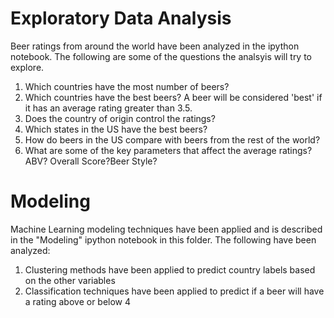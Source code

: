 
# Exploratory Data Analysis

Beer ratings from around the world have been analyzed in the ipython notebook. The following are some of the questions the analsyis will try to explore.

1. Which countries have the most number of beers?
2. Which countries have the best beers? A beer will be considered 'best' if it has an average rating greater than 3.5.
3. Does the country of origin control the ratings?
4. Which states in the US have the best beers?
5. How do beers in the US compare with beers from the rest of the world?
6. What are some of the key parameters that affect the average ratings? ABV? Overall Score?Beer Style?


# Modeling
Machine Learning modeling techniques have been applied and is described in the "Modeling" ipython notebook in this folder. The following have been analyzed:

1. Clustering methods have been applied to predict country labels based on the other variables 
2. Classification techniques have been applied to predict if a beer will have a rating above or below 4

